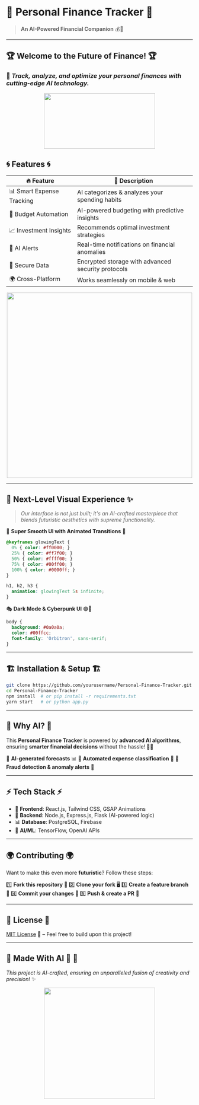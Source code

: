 # 🌟 Personal Finance Tracker 🚀

> **An AI-Powered Financial Companion** 💰🤖

---

## 🏆 **Welcome to the Future of Finance!** 🏆

### 🌌 *Track, analyze, and optimize your personal finances with cutting-edge AI technology.*

<div align="center">
  <img src="https://media.giphy.com/media/Q7LHmoFwVP6Yc1swZs/giphy.gif" width="300" height="150">
</div>

## 🌀 **Features** 🌀

| 🔥 Feature | 🚀 Description |
|------------|--------------|
| 📊 Smart Expense Tracking | AI categorizes & analyzes your spending habits |
| 🏦 Budget Automation | AI-powered budgeting with predictive insights |
| 📈 Investment Insights | Recommends optimal investment strategies |
| 🔔 AI Alerts | Real-time notifications on financial anomalies |
| 🔐 Secure Data | Encrypted storage with advanced security protocols |
| 🌍 Cross-Platform | Works seamlessly on mobile & web |

<div align="center">
  <img src="https://media.giphy.com/media/3orieRMHhJEubXOKqA/giphy.gif" width="500">
</div>

---

## 🎨 **Next-Level Visual Experience** ✨

> *Our interface is not just built; it's an AI-crafted masterpiece that blends futuristic aesthetics with supreme functionality.*

💎 **Super Smooth UI with Animated Transitions** 💎

```css
@keyframes glowingText {
  0% { color: #ff0000; }
  25% { color: #ff7f00; }
  50% { color: #ffff00; }
  75% { color: #00ff00; }
  100% { color: #0000ff; }
}

h1, h2, h3 {
  animation: glowingText 5s infinite;
}
```

🎭 **Dark Mode & Cyberpunk UI** 🟣🔵

```css
body {
  background: #0a0a0a;
  color: #00ffcc;
  font-family: 'Orbitron', sans-serif;
}
```

---

## 🏗 **Installation & Setup** 🏗

```bash
git clone https://github.com/yourusername/Personal-Finance-Tracker.git
cd Personal-Finance-Tracker
npm install  # or pip install -r requirements.txt
yarn start   # or python app.py
```

---

## 🤖 **Why AI?** 🤖

This **Personal Finance Tracker** is powered by **advanced AI algorithms**, ensuring **smarter financial decisions** without the hassle! 🧠💡

🌟 **AI-generated forecasts** 📊
🌟 **Automated expense classification** 🏦
🌟 **Fraud detection & anomaly alerts** 🚨

---

## ⚡ **Tech Stack** ⚡

- 🔷 **Frontend**: React.js, Tailwind CSS, GSAP Animations
- 🔶 **Backend**: Node.js, Express.js, Flask (AI-powered logic)
- 📊 **Database**: PostgreSQL, Firebase
- 🧠 **AI/ML**: TensorFlow, OpenAI APIs

---

## 🌍 **Contributing** 🌍

Want to make this even more **futuristic**? Follow these steps:

1️⃣ **Fork this repository** 🍴
2️⃣ **Clone your fork** 🖥️
3️⃣ **Create a feature branch** 🌿
4️⃣ **Commit your changes** 📌
5️⃣ **Push & create a PR** 🚀

---

## 📜 **License** 📜

[MIT License](LICENSE) 📄 – Feel free to build upon this project!

---

## 🌟 **Made With AI 🤖** 🌟

*This project is AI-crafted, ensuring an unparalleled fusion of creativity and precision!* ✨

<div align="center">
  <img src="https://media.giphy.com/media/3o7abldj0b3rxrZFsM/giphy.gif" width="300">
</div>
